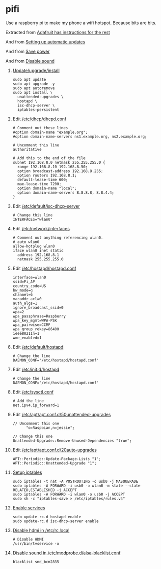 # pifi

Use a raspberry pi to make my phone a wifi hotspot.  Because bits are bits.

Extracted from [Adafruit has instructions for the rest](https://cdn-learn.adafruit.com/downloads/pdf/setting-up-a-raspberry-pi-as-a-wifi-access-point.pdf)

And from [Setting up automatic updates](https://blog.dantup.com/2016/04/setting-up-automatic-updates-on-raspberry-pi-raspbian-jessie/)

And from [Save power](https://github.com/geerlingguy/raspberry-pi-dramble/issues/58)

And from [Disable sound](http://www.instructables.com/id/Disable-the-Built-in-Sound-Card-of-Raspberry-Pi/)

1. [Update/upgrade/install](setup.sh)
    ```
    sudo apt update
    sudo apt upgrade -y
    sudo apt autoremove
    sudo apt install \
      unattended-upgrades \
      hostapd \
      isc-dhcp-server \
      iptables-persistent
    ```
1. Edit [/etc/dhcp/dhcpd.conf](etc/dhcp/dhcpd.conf)
    ```
    # Comment out these lines
    #option domain-name "example.org";
    #option domain-name-servers ns1.example.org, ns2.example.org;

    # Uncomment this line
    authoritative
    
    # Add this to the end of the file
    subnet 192.168.8.0 netmask 255.255.255.0 {
      range 192.168.8.10 192.168.8.50;
      option broadcast-address 192.168.8.255;
      option routers 192.168.8.1;
      default-lease-time 600;
      max-lease-time 7200;
      option domain-name "local";
      option domain-name-servers 8.8.8.8, 8.8.4.4;
    }
    ```
1. Edit [/etc/default/isc-dhcp-server](etc/default/isc-dhcp-server)
    ```
    # Change this line
    INTERFACES="wlan0"
    ```
1. Edit [/etc/network/interfaces](etc/network/interfaces)
    ```
    # Comment out anything referencing wlan0.
    # auto wlan0
    allow-hotplug wlan0
    iface wlan0 inet static
      address 192.168.8.1
      netmask 255.255.255.0
    ```
1. Edit [/etc/hostapd/hostapd.conf](etc/hostapd/hostapd.conf)
    ```
    interface=wlan0
    ssid=Pi_AP
    country_code=US
    hw_mode=g
    channel=6
    macaddr_acl=0
    auth_algs=1
    ignore_broadcast_ssid=0
    wpa=2
    wpa_passphrase=Raspberry
    wpa_key_mgmt=WPA-PSK
    wpa_pairwise=CCMP
    wpa_group_rekey=86400
    ieee80211n=1
    wme_enabled=1
    ```
1. Edit [/etc/default/hostapd](etc/default/hostapd)
    ```
    # Change the line
    DAEMON_CONF="/etc/hostapd/hostapd.conf"
    ```
1. Edit [/etc/init.d/hostapd](etc/init.d/hostapd)
    ```
    # Change the line
    DAEMON_CONF="/etc/hostapd/hostapd.conf"
    ```
1. Edit [/etc/sysctl.conf](etc/sysctl.conf)
    ```
    # Add the line
    net.ipv4.ip_forward=1
    ```
1. Edit [/etc/apt/apt.conf.d/50unattended-upgrades](etc/apt/apt.conf.d/50unattended-upgrades)
    ```
    // Uncomment this one
          "o=Raspbian,n=jessie";

    // Change this one
    Unattended-Upgrade::Remove-Unused-Dependencies "true";

    ```
1. Edit [/etc/apt/apt.conf.d/20auto-upgrades](etc/apt/apt.conf.d/20auto-upgrades)
    ```
    APT::Periodic::Update-Package-Lists "1";
    APT::Periodic::Unattended-Upgrade "1";
    ```
1. [Setup iptables](wrapup.sh)
    ```
    sudo iptables -t nat -A POSTROUTING -o usb0 -j MASQUERADE
    sudo iptables -A FORWARD -i usb0 -o wlan0 -m state --state RELATED,ESTABLISHED -j ACCEPT
    sudo iptables -A FORWARD -i wlan0 -o usb0 -j ACCEPT
    sudo sh -c "iptables-save > /etc/iptables/rules.v4"
    ```
1. [Enable services](wrapup.sh)
    ```
    sudo update-rc.d hostapd enable
    sudo update-rc.d isc-dhcp-server enable
    ```
1. [Disable hdmi in /etc/rc.local](etc/rc.local)
    ```
    # Disable HDMI
    /usr/bin/tvservice -o
    ```
1. [Disable sound in /etc/modprobe.d/alsa-blacklist.conf](etc/modprobe/alsablacklist.conf)
    ```
    blacklist snd_bcm2835
    ```
